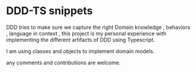# DDD-TS snippets

DDD tries to make sure we capture the right Domain knowledge , behaviors , language in context , 
this project is my personal experience with implementing the different artifacts of DDD using Typescript.

I am using classes and objects to implement domain models.

any comments and contributions are welcome.

